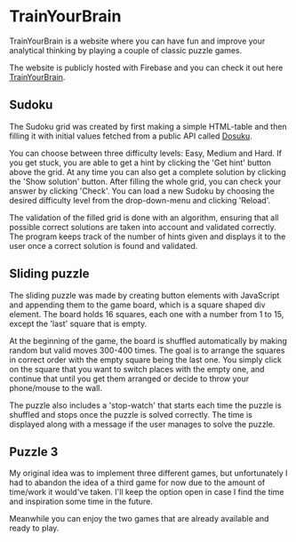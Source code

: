 # TrainYourBrain

TrainYourBrain is a website where you can have fun and improve your analytical thinking by playing a couple of classic puzzle games.

The website is publicly hosted with Firebase and you can check it out here
[TrainYourBrain](https://trainyourbrain-c8e09.web.app/index.html).

## Sudoku

The Sudoku grid was created by first making a simple HTML-table and then filling it with initial values fetched from a public API called [Dosuku](https://sudoku-api.vercel.app/).

You can choose between three difficulty levels: Easy, Medium and Hard. If you get stuck, you are able to get a hint by clicking the 'Get hint' button above the grid.
At any time you can also get a complete solution by clicking the 'Show solution' button. After filling the whole grid, you can check your answer by clicking 'Check'.
You can load a new Sudoku by choosing the desired difficulty level from the drop-down-menu and clicking 'Reload'.

The validation of the filled grid is done with an algorithm, ensuring that all possible correct solutions are taken into account and validated correctly.
The program keeps track of the number of hints given and displays it to the user once a correct solution is found and validated.

## Sliding puzzle

The sliding puzzle was made by creating button elements with JavaScript and appending them to the game board, which is a square shaped div element.
The board holds 16 squares, each one with a number from 1 to 15, except the 'last' square that is empty.

At the beginning of the game, the board is shuffled automatically by making random but valid moves 300-400 times.
The goal is to arrange the squares in correct order with the empty square being the last one.
You simply click on the square that you want to switch places with the empty one, and continue that until you get them arranged or decide to throw your phone/mouse to the wall.

The puzzle also includes a 'stop-watch' that starts each time the puzzle is shuffled and stops once the puzzle is solved correctly.
The time is displayed along with a message if the user manages to solve the puzzle.

## Puzzle 3

My original idea was to implement three different games, but unfortunately I had to abandon the idea of a third game for now due to the amount of time/work it would've taken.
I'll keep the option open in case I find the time and inspiration some time in the future.

Meanwhile you can enjoy the two games that are already available and ready to play.
